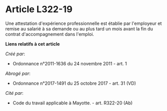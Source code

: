 # Article L322-19

Une attestation d'expérience professionnelle est établie par l'employeur et remise au salarié à sa demande ou au plus tard un
mois avant la fin du contrat d'accompagnement dans l'emploi.

**Liens relatifs à cet article**

_Créé par_:

  - Ordonnance n°2011-1636 du 24 novembre 2011 - art. 1

_Abrogé par_:

  - Ordonnance n°2017-1491 du 25 octobre 2017 - art. 31 (VD)

_Cité par_:

  - Code du travail applicable à Mayotte. - art. R322-20 (Ab)
